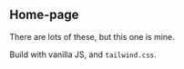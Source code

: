 ## Home-page

There are lots of these, but this one is mine.

Build with vanilla JS, and `tailwind.css`.


